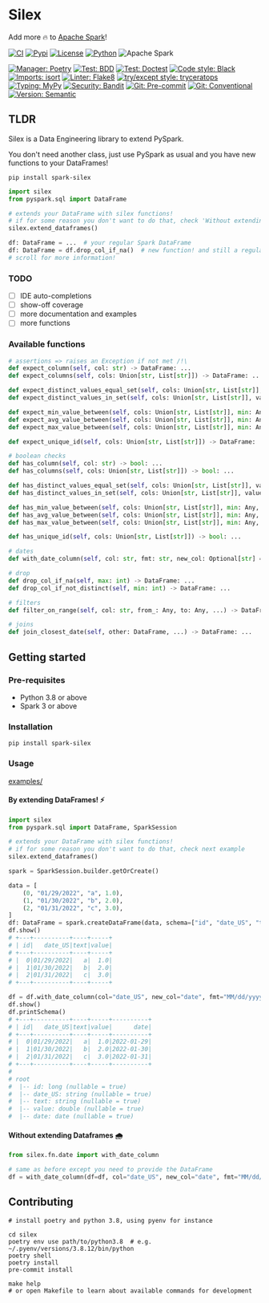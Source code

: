 # Silex

Add more 🔥 to [Apache Spark](https://spark.apache.org/)!

[![CI](https://img.shields.io/github/workflow/status/aurelien-clu/silex/CI?style=flat-square)](https://github.com/aurelien-clu/silex/actions)
[![Pypi](https://img.shields.io/pypi/v/spark-silex?style=flat-square)](https://pypi.org/project/spark-silex/)
[![License](https://img.shields.io/github/license/aurelien-clu/silex?style=flat-square)](https://github.com/aurelien-clu/silex/blob/main/LICENSE)
[![Python](https://img.shields.io/badge/Python_3.8|3.9|3.10-Python?style=flat-square&logo=Python)](https://www.python.org/downloads/release/python-380/)
![Apache Spark](https://img.shields.io/static/v1?style=flat-square&message=Apache+Spark+%20+3&color=E25A1C&logo=Apache+Spark&logoColor=FFFFFF&label=)

[![Manager: Poetry](https://img.shields.io/badge/Manager-Poetry-blue?style=flat-square)](https://python-poetry.org/)
[![Test: BDD](https://img.shields.io/badge/Test-BDD-critical?style=flat-square)](https://github.com/behave/behave)
[![Test: Doctest](https://img.shields.io/badge/Test-Doctest-success?style=flat-square)](https://docs.python.org/3/library/doctest.html)
[![Code style: Black](https://img.shields.io/badge/Codestyle-Black-black?style=flat-square)](https://github.com/psf/black)
[![Imports: isort](https://img.shields.io/badge/%20imports-isort-%231674b1?style=flat-square&labelColor=ef8336)](https://pycqa.github.io/isort/)
[![Linter: Flake8](https://img.shields.io/badge/Linter-Flake8-black?style=flat-square)](https://github.com/PyCQA/flake8)
[![try/except style: tryceratops](https://img.shields.io/badge/try%2Fexcept%20style-tryceratops%20%F0%9F%A6%96%E2%9C%A8-black?style=flat-square)](https://github.com/guilatrova/tryceratops)
[![Typing: MyPy](https://img.shields.io/badge/Typing-MyPy-blue?style=flat-square)](https://github.com/python/mypy)
[![Security: Bandit](https://img.shields.io/badge/Security-Bandit-critical?style=flat-square)](https://github.com/PyCQA/bandit)
[![Git: Pre-commit](https://img.shields.io/badge/pre--commit-enabled-brightgreen?logo=pre-commit&style=flat-square&logoColor=white)](https://pre-commit.com/)
[![Git: Conventional](https://img.shields.io/badge/Git-conventional-ff69b4?style=flat-square)](https://www.conventionalcommits.org)
[![Version: Semantic](https://img.shields.io/badge/Version-Semantic-black?style=flat-square)](https://semver.org/)

## TLDR

Silex is a Data Engineering library to extend PySpark.

You don't need another class, just use PySpark as usual and you have new functions to your DataFrames!

```shell
pip install spark-silex
```

```python
import silex
from pyspark.sql import DataFrame

# extends your DataFrame with silex functions!
# if for some reason you don't want to do that, check 'Without extending Dataframes' README section below
silex.extend_dataframes()

df: DataFrame = ...  # your regular Spark DataFrame
df: DataFrame = df.drop_col_if_na()  # new function! and still a regular Spark Dataframe!
# scroll for more information!
```

### TODO

- [ ] IDE auto-completions
- [ ] show-off coverage
- [ ] more documentation and examples
- [ ] more functions

### Available functions

```python
# assertions => raises an Exception if not met /!\
def expect_column(self, col: str) -> DataFrame: ...
def expect_columns(self, cols: Union[str, List[str]]) -> DataFrame: ...

def expect_distinct_values_equal_set(self, cols: Union[str, List[str]], values: Collection[Any]) -> DataFrame: ...
def expect_distinct_values_in_set(self, cols: Union[str, List[str]], values: Collection[Any]) -> DataFrame: ...

def expect_min_value_between(self, cols: Union[str, List[str]], min: Any, max: Any) -> DataFrame: ...
def expect_avg_value_between(self, cols: Union[str, List[str]], min: Any, max: Any) -> DataFrame: ...
def expect_max_value_between(self, cols: Union[str, List[str]], min: Any, max: Any) -> DataFrame: ...

def expect_unique_id(self, cols: Union[str, List[str]]) -> DataFrame: ...

# boolean checks
def has_column(self, col: str) -> bool: ...
def has_columns(self, cols: Union[str, List[str]]) -> bool: ...

def has_distinct_values_equal_set(self, cols: Union[str, List[str]], values: Collection[Any]) -> bool: ...
def has_distinct_values_in_set(self, cols: Union[str, List[str]], values: Collection[Any]) -> bool: ...

def has_min_value_between(self, cols: Union[str, List[str]], min: Any, max: Any) -> bool: ...
def has_avg_value_between(self, cols: Union[str, List[str]], min: Any, max: Any) -> bool: ...
def has_max_value_between(self, cols: Union[str, List[str]], min: Any, max: Any) -> bool: ...

def has_unique_id(self, cols: Union[str, List[str]]) -> bool: ...

# dates
def with_date_column(self, col: str, fmt: str, new_col: Optional[str] = None) -> DataFrame: ...

# drop
def drop_col_if_na(self, max: int) -> DataFrame: ...
def drop_col_if_not_distinct(self, min: int) -> DataFrame: ...

# filters
def filter_on_range(self, col: str, from_: Any, to: Any, ...) -> DataFrame: ...

# joins
def join_closest_date(self, other: DataFrame, ...) -> DataFrame: ...
```

## Getting started

### Pre-requisites

- Python 3.8 or above
- Spark 3 or above

### Installation

```shell
pip install spark-silex
```

### Usage

[examples/](examples/)

#### By extending DataFrames! ⚡

```python
import silex
from pyspark.sql import DataFrame, SparkSession

# extends your DataFrame with silex functions!
# if for some reason you don't want to do that, check next example
silex.extend_dataframes()

spark = SparkSession.builder.getOrCreate()

data = [
    (0, "01/29/2022", "a", 1.0),
    (1, "01/30/2022", "b", 2.0),
    (2, "01/31/2022", "c", 3.0),
]
df: DataFrame = spark.createDataFrame(data, schema=["id", "date_US", "text", "value"])
df.show()
# +---+----------+----+-----+
# | id|   date_US|text|value|
# +---+----------+----+-----+
# |  0|01/29/2022|   a|  1.0|
# |  1|01/30/2022|   b|  2.0|
# |  2|01/31/2022|   c|  3.0|
# +---+----------+----+-----+

df = df.with_date_column(col="date_US", new_col="date", fmt="MM/dd/yyyy")
df.show()
df.printSchema()
# +---+----------+----+-----+----------+
# | id|   date_US|text|value|      date|
# +---+----------+----+-----+----------+
# |  0|01/29/2022|   a|  1.0|2022-01-29|
# |  1|01/30/2022|   b|  2.0|2022-01-30|
# |  2|01/31/2022|   c|  3.0|2022-01-31|
# +---+----------+----+-----+----------+
#
# root
#  |-- id: long (nullable = true)
#  |-- date_US: string (nullable = true)
#  |-- text: string (nullable = true)
#  |-- value: double (nullable = true)
#  |-- date: date (nullable = true)

```

#### Without extending Dataframes 🌧️

```python
from silex.fn.date import with_date_column

# same as before except you need to provide the DataFrame
df = with_date_column(df=df, col="date_US", new_col="date", fmt="MM/dd/yyyy")
```

## Contributing

```shell
# install poetry and python 3.8, using pyenv for instance

cd silex
poetry env use path/to/python3.8  # e.g. ~/.pyenv/versions/3.8.12/bin/python
poetry shell
poetry install
pre-commit install

make help
# or open Makefile to learn about available commands for development
```
